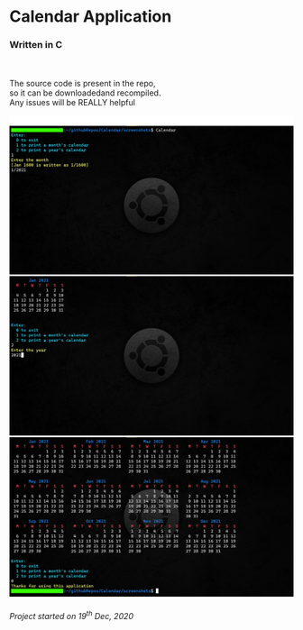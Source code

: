 # Calendar Application <br>
### Written in C <br>
<br>
<br>
The source code is present in the repo, <br>
so it can be downloadedand recompiled.<br>
Any issues will be REALLY helpful<br>

![](https://github.com/prog-apprentice401/Calendar/blob/master/screenshots/shot1.png?raw=true)
![](https://github.com/prog-apprentice401/Calendar/blob/master/screenshots/shot2.png?raw=true)
![](https://github.com/prog-apprentice401/Calendar/blob/master/screenshots/shot3.png?raw=true)

###### Project started on 19<sup>th</sup> Dec, 2020

